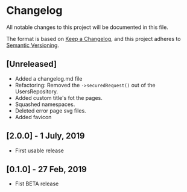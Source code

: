 # Changelog
All notable changes to this project will be documented in this file.

The format is based on [Keep a Changelog](https://keepachangelog.com/en/1.0.0/),
and this project adheres to [Semantic Versioning](https://semver.org/spec/v2.0.0.html).

## [Unreleased]

- Added a changelog.md file
- Refactoring: Removed the `->securedRequest()` out of the UsersRepository.
- Added custom title's fot the pages.
- Squashed namespaces.
- Deleted error page svg files.
- Added favicon

## [2.0.0] - 1 July, 2019

- First usable release

## [0.1.0] - 27 Feb, 2019

- Fist BETA release